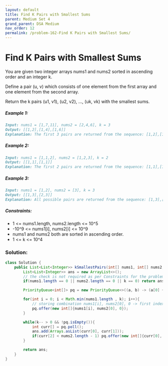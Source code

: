 ```yaml
---
layout: default
title: Find K Pairs with Smallest Sums
parent: Medium Set 4
grand_parent: DSA Medium
nav_order: 12
permalink: /problem-162-Find K Pairs with Smallest Sums/
---
```

# Find K Pairs with Smallest Sums
You are given two integer arrays nums1 and nums2 sorted in ascending order and an integer k.

Define a pair (u, v) which consists of one element from the first array and one element from the second array.

Return the k pairs (u1, v1), (u2, v2), ..., (uk, vk) with the smallest sums.

##### Example 1:
```markdown
Input: nums1 = [1,7,11], nums2 = [2,4,6], k = 3
Output: [[1,2],[1,4],[1,6]]
Explanation: The first 3 pairs are returned from the sequence: [1,2],[1,4],[1,6],[7,2],[7,4],[11,2],[7,6],[11,4],[11,6]
```
##### Example 2:
```markdown
Input: nums1 = [1,1,2], nums2 = [1,2,3], k = 2
Output: [[1,1],[1,1]]
Explanation: The first 2 pairs are returned from the sequence: [1,1],[1,1],[1,2],[2,1],[1,2],[2,2],[1,3],[1,3],[2,3]
```
##### Example 3:
````markdown
Input: nums1 = [1,2], nums2 = [3], k = 3
Output: [[1,3],[2,3]]
Explanation: All possible pairs are returned from the sequence: [1,3],[2,3]
````
##### Constraints:
* 1 <= nums1.length, nums2.length <= 10^5
* -10^9 <= nums1[i], nums2[i] <= 10^9
* nums1 and nums2 both are sorted in ascending order.
* 1 <= k <= 10^4

### Solution:
```java
class Solution {
    public List<List<Integer>> kSmallestPairs(int[] nums1, int[] nums2, int k) {
        List<List<Integer>> ans = new ArrayList<>();
        // the check is not required as per Constraints for the problem
        if(nums1.length == 0 || nums2.length == 0 || k == 0) return ans;

        PriorityQueue<int[]> pq = new PriorityQueue<>((a, b) -> (a[0] + a[1] - b[0] - b[1]));

        for(int i = 0; i < Math.min(nums1.length , k); i++){
            // storing combination nums1[i], nums2[0], 0 -> first index of nums2
            pq.offer(new int[]{nums1[i], nums2[0], 0});
        }

        while(k-- > 0 && !pq.isEmpty()){
            int curr[] = pq.poll();
            ans.add(Arrays.asList(curr[0], curr[1]));
            if(curr[2] < nums2.length - 1) pq.offer(new int[]{curr[0], nums2[curr[2] + 1], curr[2] + 1});
        }

        return ans;
    }
}
```